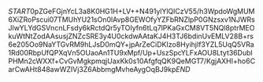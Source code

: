 $START$0pZGeFGjnYcL3a8K0HG1H+LV++N491ylYlQlCzV55/h3WpdoWgMUM6XiZRoPscui07TMUhYU21sOn0lAvp8GEWOfyYZFbRNZlpP0GNzsxv1NJWRsJlwYLYdGSVncnLFsdy6kRctdQr5yTOIyfn6tLq7lPKaGxCM8VT5NQl8ptrMEOkuWtNtZodAAsusjZNZcSRE3y4U0ckdwAAtaKJ4H3TJ6bdinUvEMLV28B+rs6e205Oo9NaYTGvRM9hLJsD0mQY+jpArZeCiDKIzo8Hyihjlf3YZL5UqQ5VRa1Rd00RbpUfQPXqVn5OUaoAn1TU9xMpf/Up+UszSpcYLFxAOU8Ltyt36DublPHMn2cWXXf+CvGvMgkpmqjUaxKk0s10AfgfqQK9QeMGT7/KgjAXHI+ho6CarCwAHt848awWZIVj3Z6AbbmgMvheAygOqBJ9kp$END$